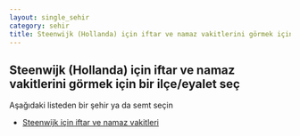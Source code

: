```yaml
---
layout: single_sehir
category: sehir
title: Steenwijk (Hollanda) için iftar ve namaz vakitlerini görmek için bir ilçe/eyalet seç
---
```



## Steenwijk (Hollanda) için iftar ve namaz vakitlerini görmek için bir ilçe/eyalet seç

Aşağıdaki listeden bir şehir ya da semt seçin


* [Steenwijk için iftar ve namaz vakitleri](/iftar.html?sehir=Steenwijk&ulke=Hollanda&state=Steenwijk)
